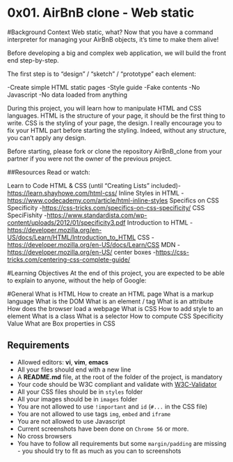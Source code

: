 # 0x01. AirBnB clone - Web static

#Background Context
Web static, what?
Now that you have a command interpreter for managing your AirBnB objects, it’s time to make them alive!

Before developing a big and complex web application, we will build the front end step-by-step.

The first step is to “design” / “sketch” / “prototype” each element:

-Create simple HTML static pages
-Style guide
-Fake contents
-No Javascript
-No data loaded from anything

During this project, you will learn how to manipulate HTML and CSS languages. HTML is the structure of your page, it should be the first thing to write. CSS is the styling of your page, the design. I really encourage you to fix your HTML part before starting the styling. Indeed, without any structure, you can’t apply any design.

Before starting, please fork or clone the repository AirBnB_clone from your partner if you were not the owner of the previous project.

##Resources
Read or watch:

Learn to Code HTML & CSS (until “Creating Lists” included)-https://learn.shayhowe.com/html-css/
Inline Styles in HTML -https://www.codecademy.com/article/html-inline-styles
Specifics on CSS Specificity -https://css-tricks.com/specifics-on-css-specificity/
CSS SpeciFishity -https://www.standardista.com/wp-content/uploads/2012/01/specificity3.pdf
Introduction to HTML -https://developer.mozilla.org/en-US/docs/Learn/HTML/Introduction_to_HTML
CSS -https://developer.mozilla.org/en-US/docs/Learn/CSS
MDN - https://developer.mozilla.org/en-US/
center boxes -https://css-tricks.com/centering-css-complete-guide/

#Learning Objectives
At the end of this project, you are expected to be able to explain to anyone, without the help of Google:

#General
What is HTML
How to create an HTML page
What is a markup language
What is the DOM
What is an element / tag
What is an attribute
How does the browser load a webpage
What is CSS
How to add style to an element
What is a class
What is a selector
How to compute CSS Specificity Value
What are Box properties in CSS

## Requirements
- Allowed editors: **vi**, **vim**, **emacs**
- All your files should end with a new line
- A **README.md** file, at the root of the folder of the project, is mandatory
- Your code should be W3C compliant and validate with [W3C-Validator](https://github.com/holbertonschool/W3C-Validator#Quickstart)
- All your CSS files should be in ``styles`` folder
- All your images should be in ``images`` folder
- You are not allowed to use ``!important`` and ``id`` (``#...`` in the CSS file)
- You are not allowed to use tags ``img``, ``embed`` and ``iframe``
- You are not allowed to use Javascript
- Current screenshots have been done on ``Chrome 56`` or more.
- No cross browsers
- You have to follow all requirements but some ``margin/padding`` are missing - you should try to fit as much as you can to screenshots
